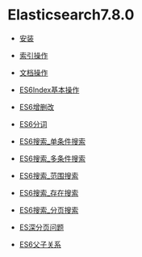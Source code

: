 # Elasticsearch7.8.0

- <a href="../../pages/utils/Elasticsearch/安装.md">安装</a>
- <a href="../../pages/utils/Elasticsearch/索引操作.md">索引操作</a>
- <a href="../../pages/utils/Elasticsearch/文档操作.md">文档操作</a>


- <a href="../../pages/utils/Elasticsearch/ES6Index基本操作.md">ES6Index基本操作</a>
- <a href="../../pages/utils/Elasticsearch/ES6增删改.md">ES6增删改</a>
- <a href="../../pages/utils/Elasticsearch/ES6分词.md">ES6分词</a>
- <a href="../../pages/utils/Elasticsearch/ES6搜索_单条件搜索.md">ES6搜索_单条件搜索</a>
- <a href="../../pages/utils/Elasticsearch/ES6搜索_多条件搜索.md">ES6搜索_多条件搜索</a>
- <a href="../../pages/utils/Elasticsearch/ES6搜索_范围搜索.md">ES6搜索_范围搜索</a>
- <a href="../../pages/utils/Elasticsearch/ES6搜索_存在搜索.md">ES6搜索_存在搜索</a>
- <a href="../../pages/utils/Elasticsearch/ES6搜索_分页搜索.md">ES6搜索_分页搜索</a>
- <a href="../../pages/utils/Elasticsearch/ES深分页问题.md">ES深分页问题</a>
- <a href="../../pages/utils/Elasticsearch/ES6父子关系.md">ES6父子关系</a>
